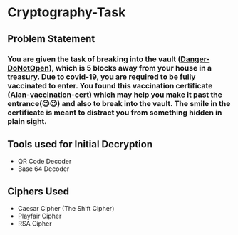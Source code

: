 # Cryptography-Task

## Problem Statement

### You are given the task of breaking into the vault ([Danger-DoNotOpen](https://github.com/samyaksand/Cryptography-Task/blob/main/dontopen.zip)), which is 5 blocks away from your house in a treasury. Due to covid-19, you are required to be fully vaccinated to enter. You found this vaccination certificate ([Alan-vaccination-cert](https://github.com/samyaksand/Cryptography-Task/blob/main/Alan-vaccination-cert.jpg)) which may help you make it past the entrance(😉😉) and also to break into the vault. The smile in the certificate is meant to distract you from something hidden in plain sight.

## Tools used for Initial Decryption

- QR Code Decoder
- Base 64 Decoder

## Ciphers Used

- Caesar Cipher (The Shift Cipher)
- Playfair Cipher
- RSA Cipher
